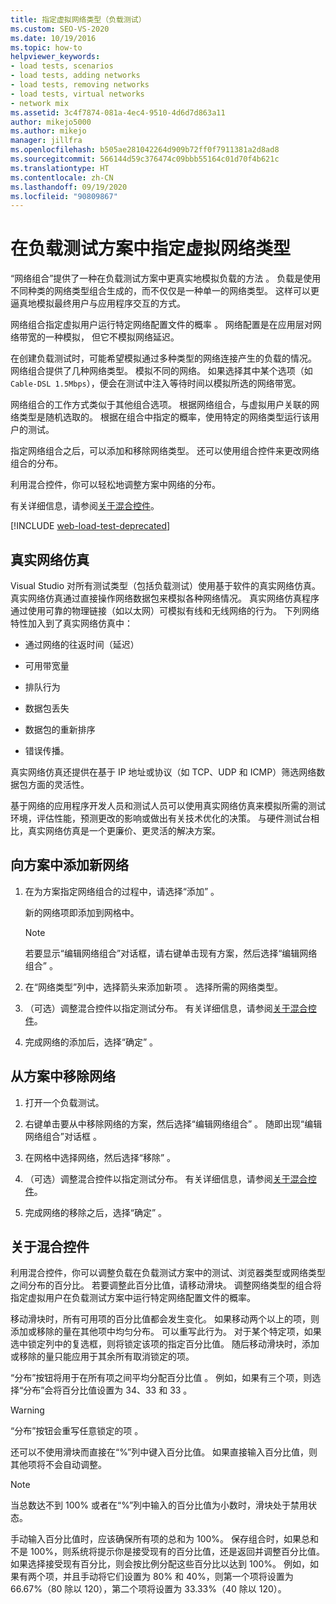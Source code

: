 ```yaml
---
title: 指定虚拟网络类型（负载测试）
ms.custom: SEO-VS-2020
ms.date: 10/19/2016
ms.topic: how-to
helpviewer_keywords:
- load tests, scenarios
- load tests, adding networks
- load tests, removing networks
- load tests, virtual networks
- network mix
ms.assetid: 3c4f7874-081a-4ec4-9510-4d6d7d863a11
author: mikejo5000
ms.author: mikejo
manager: jillfra
ms.openlocfilehash: b505ae281042264d909b72ff0f7911381a2d8ad8
ms.sourcegitcommit: 566144d59c376474c09bbb55164c01d70f4b621c
ms.translationtype: HT
ms.contentlocale: zh-CN
ms.lasthandoff: 09/19/2020
ms.locfileid: "90809867"
---
```

# <a name="specify-virtual-network-types-in-a-load-test-scenario"></a>在负载测试方案中指定虚拟网络类型

“网络组合”提供了一种在负载测试方案中更真实地模拟负载的方法  。 负载是使用不同种类的网络类型组合生成的，而不仅仅是一种单一的网络类型。 这样可以更逼真地模拟最终用户与应用程序交互的方式。

网络组合指定虚拟用户运行特定网络配置文件的概率  。 网络配置是在应用层对网络带宽的一种模拟， 但它不模拟网络延迟。

在创建负载测试时，可能希望模拟通过多种类型的网络连接产生的负载的情况。 网络组合提供了几种网络类型。 模拟不同的网络。 如果选择其中某个选项（如 `Cable-DSL 1.5Mbps`），便会在测试中注入等待时间以模拟所选的网络带宽。

网络组合的工作方式类似于其他组合选项。 根据网络组合，与虚拟用户关联的网络类型是随机选取的。 根据在组合中指定的概率，使用特定的网络类型运行该用户的测试。

指定网络组合之后，可以添加和移除网络类型。 还可以使用组合控件来更改网络组合的分布。

利用混合控件，你可以轻松地调整方案中网络的分布。

有关详细信息，请参阅[关于混合控件](../test/specify-virtual-network-types-in-a-load-test-scenario.md)。

[!INCLUDE [web-load-test-deprecated](includes/web-load-test-deprecated.md)]

## <a name="true-network-emulation"></a>真实网络仿真

Visual Studio 对所有测试类型（包括负载测试）使用基于软件的真实网络仿真。 真实网络仿真通过直接操作网络数据包来模拟各种网络情况。 真实网络仿真程序通过使用可靠的物理链接（如以太网）可模拟有线和无线网络的行为。 下列网络特性加入到了真实网络仿真中：

- 通过网络的往返时间（延迟）

- 可用带宽量

- 排队行为

- 数据包丢失

- 数据包的重新排序

- 错误传播。

真实网络仿真还提供在基于 IP 地址或协议（如 TCP、UDP 和 ICMP）筛选网络数据包方面的灵活性。

基于网络的应用程序开发人员和测试人员可以使用真实网络仿真来模拟所需的测试环境，评估性能，预测更改的影响或做出有关技术优化的决策。 与硬件测试台相比，真实网络仿真是一个更廉价、更灵活的解决方案。

## <a name="to-add-new-networks-to-a-scenario"></a>向方案中添加新网络

1. 在为方案指定网络组合的过程中，请选择“添加”  。

     新的网络项即添加到网格中。

    > [!NOTE]
    > 若要显示“编辑网络组合”对话框，请右键单击现有方案，然后选择“编辑网络组合”   。

2. 在“网络类型”列中，选择箭头来添加新项  。 选择所需的网络类型。

3. （可选）调整混合控件以指定测试分布。 有关详细信息，请参阅[关于混合控件](../test/specify-virtual-network-types-in-a-load-test-scenario.md)。

4. 完成网络的添加后，选择“确定”  。

## <a name="to-remove-networks-from-a-scenario"></a>从方案中移除网络

1. 打开一个负载测试。

2. 右键单击要从中移除网络的方案，然后选择“编辑网络组合”  。 随即出现“编辑网络组合”对话框  。

3. 在网格中选择网络，然后选择“移除”  。

4. （可选）调整混合控件以指定测试分布。 有关详细信息，请参阅[关于混合控件](../test/specify-virtual-network-types-in-a-load-test-scenario.md)。

5. 完成网络的移除之后，选择“确定”  。

## <a name="about-the-mix-control"></a>关于混合控件

利用混合控件，你可以调整负载在负载测试方案中的测试、浏览器类型或网络类型之间分布的百分比。 若要调整此百分比值，请移动滑块。 调整网络类型的组合将指定虚拟用户在负载测试方案中运行特定网络配置文件的概率。

移动滑块时，所有可用项的百分比值都会发生变化。 如果移动两个以上的项，则添加或移除的量在其他项中均匀分布。 可以重写此行为。 对于某个特定项，如果选中锁定列中的复选框，则将锁定该项的指定百分比值。 随后移动滑块时，添加或移除的量只能应用于其余所有取消锁定的项。

“分布”按钮将用于在所有项之间平均分配百分比值  。 例如，如果有三个项，则选择“分布”会将百分比值设置为 34、33 和 33  。

> [!WARNING]
> “分布”按钮会重写任意锁定的项  。

还可以不使用滑块而直接在“%”列中键入百分比值。 如果直接输入百分比值，则其他项将不会自动调整。

> [!NOTE]
> 当总数达不到 100% 或者在“%”列中输入的百分比值为小数时，滑块处于禁用状态。

手动输入百分比值时，应该确保所有项的总和为 100%。 保存组合时，如果总和不是 100%，则系统将提示你是接受现有的百分比值，还是返回并调整百分比值。 如果选择接受现有百分比，则会按比例分配这些百分比以达到 100%。  例如，如果有两个项，并且手动将它们设置为 80% 和 40%，则第一个项将设置为 66.67%（80 除以 120），第二个项将设置为 33.33%（40 除以 120）。

